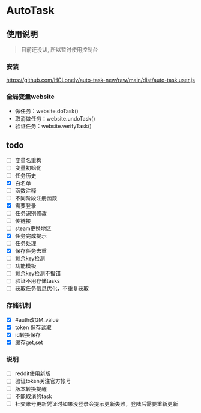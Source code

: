 # AutoTask

## 使用说明

> 目前还没UI, 所以暂时使用控制台

### 安装

https://github.com/HCLonely/auto-task-new/raw/main/dist/auto-task.user.js

### 全局变量website

- 做任务：website.doTask()
- 取消做任务：website.undoTask()
- 验证任务：website.verifyTask()

## todo

- [ ] 变量名重构
- [ ] 变量初始化
- [ ] 任务历史
- [x] 白名单
- [ ] 函数注释
- [ ] 不同阶段注册函数
- [x] 需要登录
- [ ] 任务识别修改
- [ ] 传链接
- [ ] steam更换地区
- [x] 任务完成提示
- [ ] 任务处理
- [x] 保存任务去重
- [ ] 剩余key检测
- [ ] 功能模板
- [ ] 剩余key检测不报错
- [ ] 验证不用存储tasks
- [ ] 获取任务信息优化，不重复获取

### 存储机制

- [x] #auth改GM_value
- [x] token 保存读取
- [x] id转换保存
- [x] 缓存get,set

### 说明

- [ ] reddit使用新版
- [ ] 验证token关注官方帐号
- [ ] 版本转换提醒
- [ ] 不能取消的task
- [ ] 社交账号更新凭证时如果没登录会提示更新失败，登陆后需要重新更新
